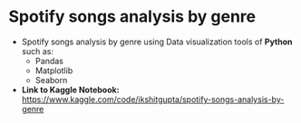 # Spotify songs analysis by genre
- Spotify songs analysis by genre using Data visualization tools of **Python** such as:</br>
  - Pandas
  - Matplotlib
  - Seaborn
- **Link to Kaggle Notebook:** https://www.kaggle.com/code/ikshitgupta/spotify-songs-analysis-by-genre
